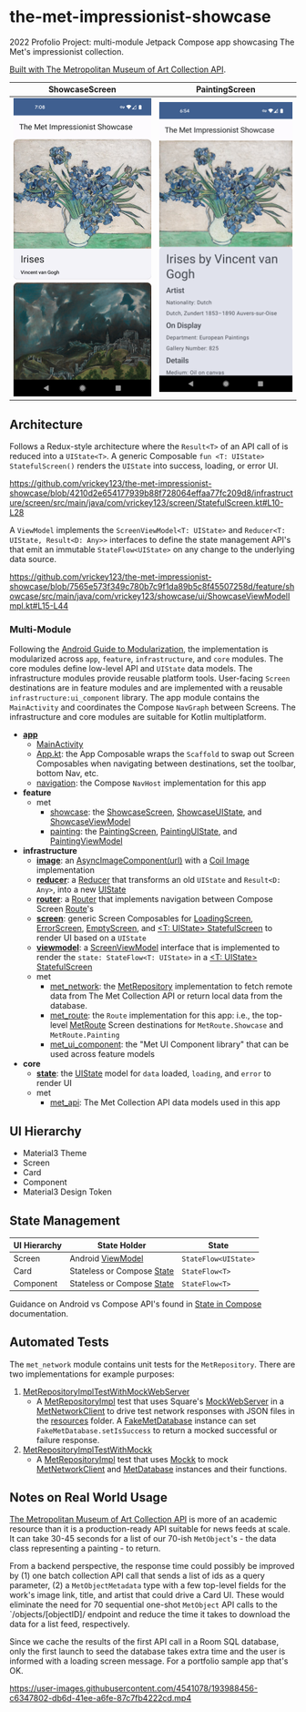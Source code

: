 # the-met-impressionist-showcase
2022 Profolio Project: multi-module Jetpack Compose app showcasing The Met's impressionist collection. 

[Built with The Metropolitan Museum of Art Collection API](https://metmuseum.github.io/).

ShowcaseScreen           |  PaintingScreen
:-------------------------:|:-------------------------:
<img src="https://github.com/vrickey123/the-met-impressionist-showcase/blob/main/docs/showcase-screen.png" width="360">  |  <img src="https://github.com/vrickey123/the-met-impressionist-showcase/blob/main/docs/painting-screen.png" width="360">

## Architecture
Follows a Redux-style architecture where the `Result<T>` of an API call of is reduced into a `UIState<T>`. A generic Composable `fun <T: UIState> StatefulScreen()` renders the `UIState` into success, loading, or error UI.

https://github.com/vrickey123/the-met-impressionist-showcase/blob/4210d2e654177939b88f728064effaa77fc209d8/infrastructure/screen/src/main/java/com/vrickey123/screen/StatefulScreen.kt#L10-L28

A `ViewModel` implements the `ScreenViewModel<T: UIState>` and `Reducer<T: UIState, Result<D: Any>>` interfaces to define the state management API's that emit an immutable `StateFlow<UIState>` on any change to the underlying data source. 

https://github.com/vrickey123/the-met-impressionist-showcase/blob/7565e573f349c780b7c9f1da89b5c8f45507258d/feature/showcase/src/main/java/com/vrickey123/showcase/ui/ShowcaseViewModelImpl.kt#L15-L44

### Multi-Module
Following the [Android Guide to Modularization](https://developer.android.com/topic/modularization), the implementation is modularized across `app`, `feature`, `infrastructure`, and `core` modules. The core modules define low-level API and `UIState` data models. The infrastructure modules provide reusable platform tools. User-facing `Screen` destinations are in feature modules and are implemented with a reusable `infrastructure:ui_component` library. The app module contains the `MainActivity` and coordinates the Compose `NavGraph` between Screens. The infrastructure and core modules are suitable for Kotlin multiplatform.

- **[app](app)**
   - [MainActivity](app/src/main/java/com/vrickey123/the_met_impressionist_showcase/MainActivity.kt)
   - [App.kt](app/src/main/java/com/vrickey123/the_met_impressionist_showcase/App.kt): the App Composable wraps the `Scaffold` to swap out Screen Composables when navigating between destinations, set the toolbar, bottom Nav, etc.
   - [navigation](app/src/main/java/com/vrickey123/the_met_impressionist_showcase/navigation): the Compose `NavHost` implementation for this app
- **feature**
   - met
      - [showcase](feature/met/showcase): the [ShowcaseScreen](feature/met/showcase/src/main/java/com/vrickey123/showcase/ui/ShowcaseScreen.kt), [ShowcaseUIState](feature/met/showcase/src/main/java/com/vrickey123/showcase/ui/ShowcaseUIState.kt), and [ShowcaseViewModel](feature/met/showcase/src/main/java/com/vrickey123/showcase/ui/ShowcaseViewModel.kt)
      - [painting](feature/met/painting): the [PaintingScreen](feature/met/painting/src/main/java/com/vrickey123/painting/ui/PaintingScreen.kt), [PaintingUIState](feature/met/painting/src/main/java/com/vrickey123/painting/ui/PaintingUIState.kt), and [PaintingViewModel](feature/met/painting/src/main/java/com/vrickey123/painting/ui/PaintingViewModel.kt)
- **infrastructure**
   - **[image](infrastructure/image)**: an [AsyncImageComponent(url)](infrastructure/image/src/main/java/com/vrickey123/image/ui/AsyncImageComponent.kt) with a [Coil Image](https://coil-kt.github.io/coil/) implementation
   - **[reducer](infrastructure/reducer)**: a [Reducer](infrastructure/reducer/src/main/java/com/vrickey123/reducer/Reducer.kt) that transforms an old `UIState` and `Result<D: Any>`,  into a new [UIState](core/state/src/main/java/com/vrickey123/state/UIState.kt)
   - **[router](infrastructure/router)**: a [Router](infrastructure/router/src/main/java/com/vrickey123/router/Router.kt) that implements navigation between Compose Screen [Route](infrastructure/router/src/main/java/com/vrickey123/router/uri/Route.kt)'s
   - **[screen](infrastructure/screen)**: generic Screen Composables for [LoadingScreen](infrastructure/screen/src/main/java/com/vrickey123/screen/LoadingScreen.kt), [ErrorScreen](infrastructure/screen/src/main/java/com/vrickey123/screen/ErrorScreen.kt), [EmptyScreen](infrastructure/screen/src/main/java/com/vrickey123/screen/EmptyScreen.kt), and [<T: UIState> StatefulScreen](infrastructure/screen/src/main/java/com/vrickey123/screen/StatefulScreen.kt) to render UI based on a `UIState`
   - **[viewmodel](infrastructure/viewmodel)**: a [ScreenViewModel](infrastructure/viewmodel/src/main/java/com/vrickey123/viewmodel/ScreenViewModel.kt) interface that is implemented to render the `state: StateFlow<T: UIState>` in a [<T: UIState> StatefulScreen](infrastructure/screen/src/main/java/com/vrickey123/screen/StatefulScreen.kt)
   - met
      - [met_network](infrastructure/met/met_network): the [MetRepository](infrastructure/met/met_network/src/main/java/com/vrickey123/network/MetRepository.kt) implementation to fetch remote data from The Met Collection API or return local data from the database.
      - [met_route](infrastructure/met/met_route): the `Route` implementation for this app: i.e., the top-level [MetRoute](infrastructure/met/met_route/src/main/java/com/vrickey123/met_route/MetRoute.kt) Screen destinations for `MetRoute.Showcase` and `MetRoute.Painting`
      - [met_ui_component](infrastructure/met/met_ui_component): the "Met UI Component library" that can be used across feature models
- **core**
   - **[state](core/state)**: the [UIState](core/state/src/main/java/com/vrickey123/state/UIState.kt) model for `data` loaded, `loading`, and `error` to render UI
   - met
      - [met_api](core/met/met_api): The Met Collection API data models used in this app

## UI Hierarchy
- Material3 Theme
- Screen
- Card
- Component
- Material3 Design Token

## State Management
| UI Hierarchy  | State Holder  | State  |
|---|---|---|
| Screen  | Android [ViewModel](https://developer.android.com/topic/libraries/architecture/viewmodel)  | `StateFlow<UIState>` |
| Card  | Stateless or Compose [State](https://developer.android.com/reference/kotlin/androidx/compose/runtime/State)  | `StateFlow<T>` |
| Component  | Stateless or Compose [State](https://developer.android.com/reference/kotlin/androidx/compose/runtime/State)  | `StateFlow<T>` |

Guidance on Android vs Compose API's found in [State in Compose](https://developer.android.com/jetpack/compose/state) documentation.

## Automated Tests
The `met_network` module contains unit tests for the `MetRepository`. There are two implementations for example purposes:
1. [MetRepositoryImplTestWithMockWebServer](infrastructure/met/met_network/src/test/java/com/vrickey123/network/MetRepositoryTestWithMockWebServer.kt)
   - A [MetRepositoryImpl](infrastructure/met/met_network/src/main/java/com/vrickey123/network/MetRepositoryImpl.kt) test that uses Square's [MockWebServer](https://github.com/square/okhttp/tree/master/mockwebserver) in a [MetNetworkClient](infrastructure/met/met_network/src/main/java/com/vrickey123/network/remote/MetNetworkClient.kt) to drive test network responses with JSON files in the [resources](infrastructure/met/met_network/src/test/resources) folder. A [FakeMetDatabase](infrastructure/met/met_network/src/test/java/com/vrickey123/network/local/FakeMetObjectDao.kt) instance can set `FakeMetDatabase.setIsSuccess` to return a mocked successful or failure response.
2. [MetRepositoryImplTestWithMockk](infrastructure/met/met_network/src/test/java/com/vrickey123/network/MetRepositoryImplTestWithMockk.kt)
   - A [MetRepositoryImpl](infrastructure/met/met_network/src/main/java/com/vrickey123/network/MetRepositoryImpl.kt) test that uses [Mockk](https://mockk.io/) to mock [MetNetworkClient](infrastructure/met/met_network/src/main/java/com/vrickey123/network/remote/MetNetworkClient.kt) and [MetDatabase](infrastructure/met/met_network/src/main/java/com/vrickey123/network/local/MetDatabase.kt) instances and their functions.

## Notes on Real World Usage
[The Metropolitan Museum of Art Collection API](https://metmuseum.github.io/) is more of an academic resource than it is a production-ready API suitable for news feeds at scale. It can take 30-45 seconds for a list of our 70-ish `MetObject`'s - the data class representing a painting - to return. 

From a backend perspective, the response time could possibly be improved by (1) one batch collection API call that sends a list of ids as a query parameter, (2) a `MetObjectMetadata` type with a few top-level fields for the work's image link, title, and artist that could drive a Card UI. These would eliminate the need for 70 sequential one-shot `MetObject` API calls to the `/objects/[objectID]/ endpoint and reduce the time it takes to download the data for a list feed, respectively. 

Since we cache the results of the first API call in a Room SQL database, only the first launch to seed the database takes extra time and the user is informed with a loading screen message. For a portfolio sample app that's OK.

https://user-images.githubusercontent.com/4541078/193988456-c6347802-db6d-41ee-a6fe-87c7fb4222cd.mp4
